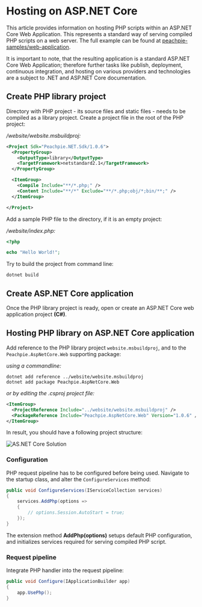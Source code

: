 # Hosting on ASP.NET Core

This article provides information on hosting PHP scripts within an ASP.NET Core Web Application. This represents a standard way of serving compiled PHP scripts on a web server. The full example can be found at [peachpie-samples/web-application](https://github.com/iolevel/peachpie-samples/tree/master/web-application).

It is important to note, that the resulting application is a standard ASP.NET Core Web Application; therefore further tasks like publish, deployment, continuous integration, and hosting on various providers and technologies are a subject to .NET and ASP.NET Core documentation.

## Create PHP library project

Directory with PHP project - its source files and static files - needs to be compiled as a library project. Create a project file in the root of the PHP project:

*/website/website.msbuildproj:*
```xml
<Project Sdk="Peachpie.NET.Sdk/1.0.6">
  <PropertyGroup>
    <OutputType>library</OutputType>
    <TargetFramework>netstandard2.1</TargetFramework>
  </PropertyGroup>

  <ItemGroup>
    <Compile Include="**/*.php;" />
    <Content Include="**/*" Exclude="**/*.php;obj/*;bin/**;" />
  </ItemGroup>

</Project>
```

Add a sample PHP file to the directory, if it is an empty project:

*/website/index.php:*
```php
<?php

echo "Hello World!";
```

Try to build the project from command line:

```shell
dotnet build
```

## Create ASP.NET Core application

Once the PHP library project is ready, open or create an ASP.NET Core web application project **(C#)**.

## Hosting PHP library on ASP.NET Core application

Add reference to the PHP library project `website.msbuildproj`, and to the `Peachpie.AspNetCore.Web` supporting package:

*using a commandline:*
```shell
dotnet add reference ../website/website.msbuildproj
dotnet add package Peachpie.AspNetCore.Web
```

*or by editing the .csproj project file:*
```xml
<ItemGroup>
  <ProjectReference Include="../website/website.msbuildproj" />
  <PackageReference Include="Peachpie.AspNetCore.Web" Version="1.0.6" />
</ItemGroup>
```

In result, you should have a following project structure:

![AS.NET Core Solution](/img/vs-aspnetcore-sln.png)

### Configuration

PHP request pipeline has to be configured before being used. Navigate to the startup class, and alter the `ConfigureServices` method:

```c#
public void ConfigureServices(IServiceCollection services)
{
    services.AddPhp(options =>
    {
        // options.Session.AutoStart = true;
    });
}
```

The extension method **AddPhp(options)** setups default PHP configuration, and initializes services required for serving compiled PHP script.

### Request pipeline

Integrate PHP handler into the request pipeline:

```c#
public void Configure(IApplicationBuilder app)
{
    app.UsePhp();
}
```
